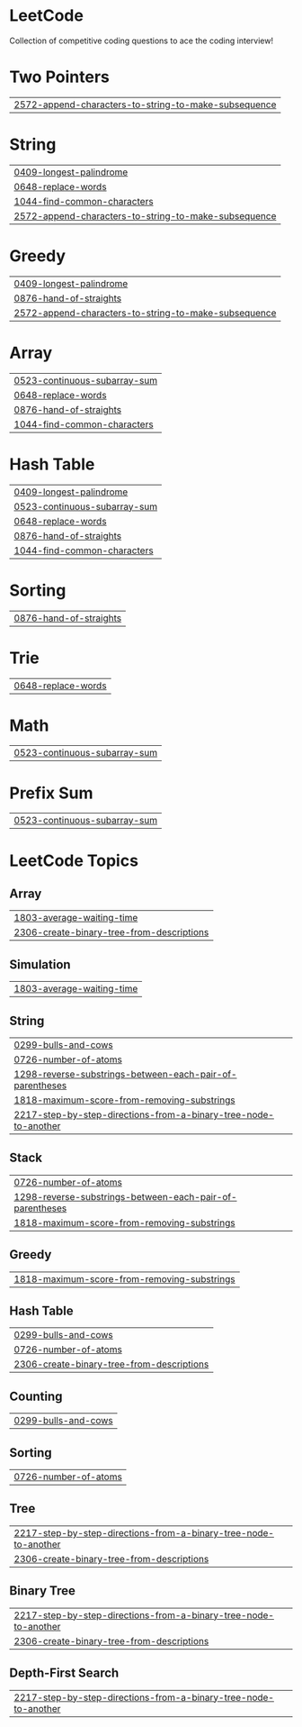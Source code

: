 # LeetCode
Collection of competitive coding questions to ace the coding interview!


# Two Pointers
|  |
| ------- |
| [2572-append-characters-to-string-to-make-subsequence](https://github.com/thekrishpatel/Competitive_coding/tree/master/2572-append-characters-to-string-to-make-subsequence) |
# String
|  |
| ------- |
| [0409-longest-palindrome](https://github.com/thekrishpatel/Competitive_coding/tree/master/0409-longest-palindrome) |
| [0648-replace-words](https://github.com/thekrishpatel/Competitive_coding/tree/master/0648-replace-words) |
| [1044-find-common-characters](https://github.com/thekrishpatel/Competitive_coding/tree/master/1044-find-common-characters) |
| [2572-append-characters-to-string-to-make-subsequence](https://github.com/thekrishpatel/Competitive_coding/tree/master/2572-append-characters-to-string-to-make-subsequence) |
# Greedy
|  |
| ------- |
| [0409-longest-palindrome](https://github.com/thekrishpatel/Competitive_coding/tree/master/0409-longest-palindrome) |
| [0876-hand-of-straights](https://github.com/thekrishpatel/Competitive_coding/tree/master/0876-hand-of-straights) |
| [2572-append-characters-to-string-to-make-subsequence](https://github.com/thekrishpatel/Competitive_coding/tree/master/2572-append-characters-to-string-to-make-subsequence) |
# Array
|  |
| ------- |
| [0523-continuous-subarray-sum](https://github.com/thekrishpatel/Competitive_coding/tree/master/0523-continuous-subarray-sum) |
| [0648-replace-words](https://github.com/thekrishpatel/Competitive_coding/tree/master/0648-replace-words) |
| [0876-hand-of-straights](https://github.com/thekrishpatel/Competitive_coding/tree/master/0876-hand-of-straights) |
| [1044-find-common-characters](https://github.com/thekrishpatel/Competitive_coding/tree/master/1044-find-common-characters) |
# Hash Table
|  |
| ------- |
| [0409-longest-palindrome](https://github.com/thekrishpatel/Competitive_coding/tree/master/0409-longest-palindrome) |
| [0523-continuous-subarray-sum](https://github.com/thekrishpatel/Competitive_coding/tree/master/0523-continuous-subarray-sum) |
| [0648-replace-words](https://github.com/thekrishpatel/Competitive_coding/tree/master/0648-replace-words) |
| [0876-hand-of-straights](https://github.com/thekrishpatel/Competitive_coding/tree/master/0876-hand-of-straights) |
| [1044-find-common-characters](https://github.com/thekrishpatel/Competitive_coding/tree/master/1044-find-common-characters) |
# Sorting
|  |
| ------- |
| [0876-hand-of-straights](https://github.com/thekrishpatel/Competitive_coding/tree/master/0876-hand-of-straights) |
# Trie
|  |
| ------- |
| [0648-replace-words](https://github.com/thekrishpatel/Competitive_coding/tree/master/0648-replace-words) |
# Math
|  |
| ------- |
| [0523-continuous-subarray-sum](https://github.com/thekrishpatel/Competitive_coding/tree/master/0523-continuous-subarray-sum) |
# Prefix Sum
|  |
| ------- |
| [0523-continuous-subarray-sum](https://github.com/thekrishpatel/Competitive_coding/tree/master/0523-continuous-subarray-sum) |
<!---LeetCode Topics Start-->
# LeetCode Topics
## Array
|  |
| ------- |
| [1803-average-waiting-time](https://github.com/thekrishpatel/Competitive_coding/tree/master/1803-average-waiting-time) |
| [2306-create-binary-tree-from-descriptions](https://github.com/thekrishpatel/Competitive_coding/tree/master/2306-create-binary-tree-from-descriptions) |
## Simulation
|  |
| ------- |
| [1803-average-waiting-time](https://github.com/thekrishpatel/Competitive_coding/tree/master/1803-average-waiting-time) |
## String
|  |
| ------- |
| [0299-bulls-and-cows](https://github.com/thekrishpatel/Competitive_coding/tree/master/0299-bulls-and-cows) |
| [0726-number-of-atoms](https://github.com/thekrishpatel/Competitive_coding/tree/master/0726-number-of-atoms) |
| [1298-reverse-substrings-between-each-pair-of-parentheses](https://github.com/thekrishpatel/Competitive_coding/tree/master/1298-reverse-substrings-between-each-pair-of-parentheses) |
| [1818-maximum-score-from-removing-substrings](https://github.com/thekrishpatel/Competitive_coding/tree/master/1818-maximum-score-from-removing-substrings) |
| [2217-step-by-step-directions-from-a-binary-tree-node-to-another](https://github.com/thekrishpatel/Competitive_coding/tree/master/2217-step-by-step-directions-from-a-binary-tree-node-to-another) |
## Stack
|  |
| ------- |
| [0726-number-of-atoms](https://github.com/thekrishpatel/Competitive_coding/tree/master/0726-number-of-atoms) |
| [1298-reverse-substrings-between-each-pair-of-parentheses](https://github.com/thekrishpatel/Competitive_coding/tree/master/1298-reverse-substrings-between-each-pair-of-parentheses) |
| [1818-maximum-score-from-removing-substrings](https://github.com/thekrishpatel/Competitive_coding/tree/master/1818-maximum-score-from-removing-substrings) |
## Greedy
|  |
| ------- |
| [1818-maximum-score-from-removing-substrings](https://github.com/thekrishpatel/Competitive_coding/tree/master/1818-maximum-score-from-removing-substrings) |
## Hash Table
|  |
| ------- |
| [0299-bulls-and-cows](https://github.com/thekrishpatel/Competitive_coding/tree/master/0299-bulls-and-cows) |
| [0726-number-of-atoms](https://github.com/thekrishpatel/Competitive_coding/tree/master/0726-number-of-atoms) |
| [2306-create-binary-tree-from-descriptions](https://github.com/thekrishpatel/Competitive_coding/tree/master/2306-create-binary-tree-from-descriptions) |
## Counting
|  |
| ------- |
| [0299-bulls-and-cows](https://github.com/thekrishpatel/Competitive_coding/tree/master/0299-bulls-and-cows) |
## Sorting
|  |
| ------- |
| [0726-number-of-atoms](https://github.com/thekrishpatel/Competitive_coding/tree/master/0726-number-of-atoms) |
## Tree
|  |
| ------- |
| [2217-step-by-step-directions-from-a-binary-tree-node-to-another](https://github.com/thekrishpatel/Competitive_coding/tree/master/2217-step-by-step-directions-from-a-binary-tree-node-to-another) |
| [2306-create-binary-tree-from-descriptions](https://github.com/thekrishpatel/Competitive_coding/tree/master/2306-create-binary-tree-from-descriptions) |
## Binary Tree
|  |
| ------- |
| [2217-step-by-step-directions-from-a-binary-tree-node-to-another](https://github.com/thekrishpatel/Competitive_coding/tree/master/2217-step-by-step-directions-from-a-binary-tree-node-to-another) |
| [2306-create-binary-tree-from-descriptions](https://github.com/thekrishpatel/Competitive_coding/tree/master/2306-create-binary-tree-from-descriptions) |
## Depth-First Search
|  |
| ------- |
| [2217-step-by-step-directions-from-a-binary-tree-node-to-another](https://github.com/thekrishpatel/Competitive_coding/tree/master/2217-step-by-step-directions-from-a-binary-tree-node-to-another) |
<!---LeetCode Topics End-->